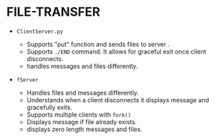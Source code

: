 # FILE-TRANSFER

*   `ClientServer.py` 
    * Supports "put" function and sends files to server
 .
    * Supports `./END` command.  It allows for graceful exit once 
     client disconnects. 
    *  handles messages and files differently. 

*  `fServer` 
    * Handles files and messages differently.  
    * Understands when a client disconnects it displays message and gracefully exits. 
    * Supports multiple clients with `fork()`
    * Displays message if file already exists. 
    * displays zero length messages and files. 
